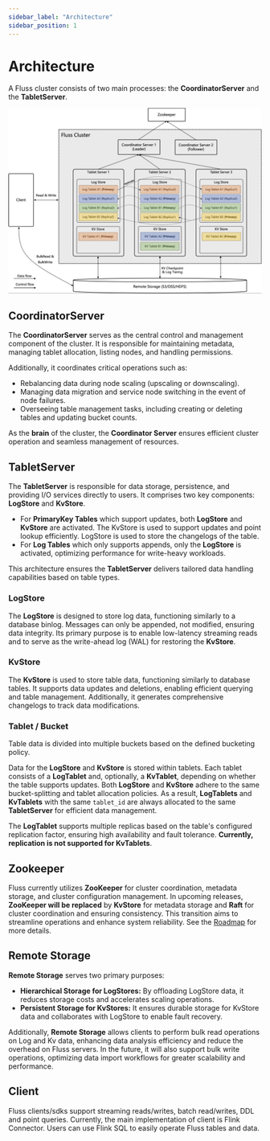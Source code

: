 ```yaml
---
sidebar_label: "Architecture"
sidebar_position: 1
---
```


<!--
 Copyright (c) 2025 Alibaba Group Holding Ltd.

 Licensed under the Apache License, Version 2.0 (the "License");
 you may not use this file except in compliance with the License.
 You may obtain a copy of the License at

      http://www.apache.org/licenses/LICENSE-2.0

 Unless required by applicable law or agreed to in writing, software
 distributed under the License is distributed on an "AS IS" BASIS,
 WITHOUT WARRANTIES OR CONDITIONS OF ANY KIND, either express or implied.
 See the License for the specific language governing permissions and
 limitations under the License.
-->

# Architecture
A Fluss cluster consists of two main processes: the **CoordinatorServer** and the **TabletServer**.

![Fluss Architecture](../assets/architecture.png)

## CoordinatorServer
The **CoordinatorServer** serves as the central control and management component of the cluster. It is responsible for maintaining metadata, managing tablet allocation, listing nodes, and handling permissions.

Additionally, it coordinates critical operations such as:
- Rebalancing data during node scaling (upscaling or downscaling).
- Managing data migration and service node switching in the event of node failures.
- Overseeing table management tasks, including creating or deleting tables and updating bucket counts.

As the **brain** of the cluster, the **Coordinator Server** ensures efficient cluster operation and seamless management of resources.

## TabletServer
The **TabletServer** is responsible for data storage, persistence, and providing I/O services directly to users. It comprises two key components: **LogStore** and **KvStore**.
- For **PrimaryKey Tables** which support updates, both **LogStore** and **KvStore** are activated. The KvStore is used to support updates and point lookup efficiently. LogStore is used to store the changelogs of the table.
- For **Log Tables** which only supports appends, only the **LogStore** is activated, optimizing performance for write-heavy workloads.

This architecture ensures the **TabletServer** delivers tailored data handling capabilities based on table types.


### LogStore
The **LogStore** is designed to store log data, functioning similarly to a database binlog. 
Messages can only be appended, not modified, ensuring data integrity. 
Its primary purpose is to enable low-latency streaming reads and to serve as the write-ahead log (WAL) for restoring the **KvStore**.

### KvStore
The **KvStore** is used to store table data, functioning similarly to database tables. It supports data updates and deletions, enabling efficient querying and table management. Additionally, it generates comprehensive changelogs to track data modifications.

### Tablet / Bucket
Table data is divided into multiple buckets based on the defined bucketing policy.

Data for the **LogStore** and **KvStore** is stored within tablets. Each tablet consists of a **LogTablet** and, optionally, a **KvTablet**, depending on whether the table supports updates. 
Both **LogStore** and **KvStore** adhere to the same bucket-splitting and tablet allocation policies. As a result, **LogTablets** and **KvTablets** with the same `tablet_id` are always allocated to the same **TabletServer** for efficient data management.

The **LogTablet** supports multiple replicas based on the table's configured replication factor, ensuring high availability and fault tolerance. **Currently, replication is not supported for KvTablets**.

## Zookeeper
Fluss currently utilizes **ZooKeeper** for cluster coordination, metadata storage, and cluster configuration management. 
In upcoming releases, **ZooKeeper will be replaced** by **KvStore** for metadata storage and **Raft** for cluster coordination and ensuring consistency. This transition aims to streamline operations and enhance system reliability. See the [Roadmap](/roadmap) for more details.


## Remote Storage
**Remote Storage** serves two primary purposes:
- **Hierarchical Storage for LogStores:** By offloading LogStore data, it reduces storage costs and accelerates scaling operations.
- **Persistent Storage for KvStores:** It ensures durable storage for KvStore data and collaborates with LogStore to enable fault recovery.

Additionally, **Remote Storage** allows clients to perform bulk read operations on Log and Kv data, enhancing data analysis efficiency and reduce the overhead on Fluss servers. In the future, it will also support bulk write operations, optimizing data import workflows for greater scalability and performance.

## Client
Fluss clients/sdks support streaming reads/writes, batch read/writes, DDL and point queries. Currently, the main implementation of client is Flink Connector. Users can use Flink SQL to easily operate Fluss tables and data.